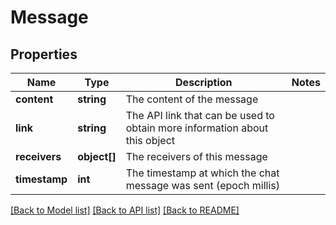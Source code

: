 # Message

## Properties
Name | Type | Description | Notes
------------ | ------------- | ------------- | -------------
**content** | **string** | The content of the message | 
**link** | **string** | The API link that can be used to obtain more information about this object | 
**receivers** | **object[]** | The receivers of this message | 
**timestamp** | **int** | The timestamp at which the chat message was sent (epoch millis) | 

[[Back to Model list]](../README.md#documentation-for-models) [[Back to API list]](../README.md#documentation-for-api-endpoints) [[Back to README]](../README.md)


